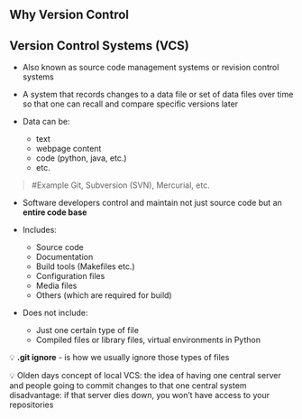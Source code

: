 ## Why Version Control



## Version Control Systems (VCS)
- Also known as source code management systems or revision control systems
- A system that records changes to a data file or set of data files over time so that one can recall and compare specific versions later

- Data can be:
    - text
    - webpage content
    - code (python, java, etc.)
    - etc.

>	#Example 
>	Git, Subversion (SVN), Mercurial, etc.

- Software developers control and maintain not just source code but an **entire code base**

- Includes:
    - Source code
    - Documentation
    - Build tools (Makefiles etc.)
    - Configuration files
    - Media files
    - Others (which are required for build)

- Does not include:
    - Just one certain type of file
    - Compiled files or library files, virtual environments in Python

💡 **.git ignore** - is how we usually ignore those types of files


💡 Olden days concept of local VCS: 
	the idea of having one central server and people going to commit changes to that one central system
	disadvantage: if that server dies down, you won’t have access to your repositories

